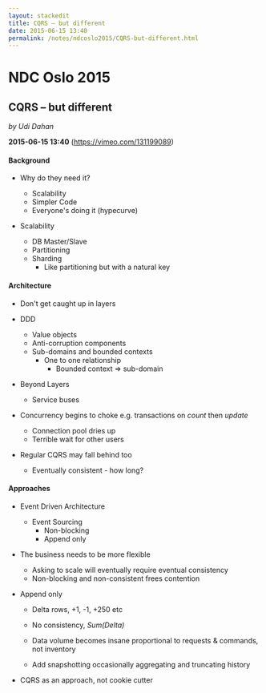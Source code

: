 ```yaml
---
layout: stackedit
title: CQRS – but different
date: 2015-06-15 13:40
permalink: /notes/ndcoslo2015/CQRS-but-different.html
---
```


# NDC Oslo 2015
## CQRS – but different
*by Udi Dahan*

**2015-06-15 13:40** (https://vimeo.com/131199089)

#### Background
* Why do they need it?
	* Scalability
	* Simpler Code
	* Everyone's doing it (hypecurve)

* Scalability
	* DB Master/Slave
	* Partitioning
	* Sharding
		* Like partitioning but with a natural key

#### Architecture

* Don't get caught up in layers

* DDD
	* Value objects
	* Anti-corruption components
	* Sub-domains and bounded contexts
		* One to one relationship
			* Bounded context => sub-domain

* Beyond Layers
	* Service buses

* Concurrency begins to choke
  e.g. transactions on *count* then *update*
	* Connection pool dries up
	* Terrible wait for other users

* Regular CQRS may fall behind too
	* Eventually consistent - how long?

#### Approaches

* Event Driven Architecture
	* Event Sourcing
		* Non-blocking
		* Append only

* The business needs to be more flexible
	* Asking to scale will eventually require eventual consistency
	* Non-blocking and non-consistent frees contention

* Append only
	* Delta rows, +1, -1, +250 etc
	* No consistency, *Sum(Delta)*
	* Data volume becomes insane proportional to requests & commands, not inventory
	
	* Add snapshotting occasionally aggregating and truncating history

* CQRS as an approach, not cookie cutter